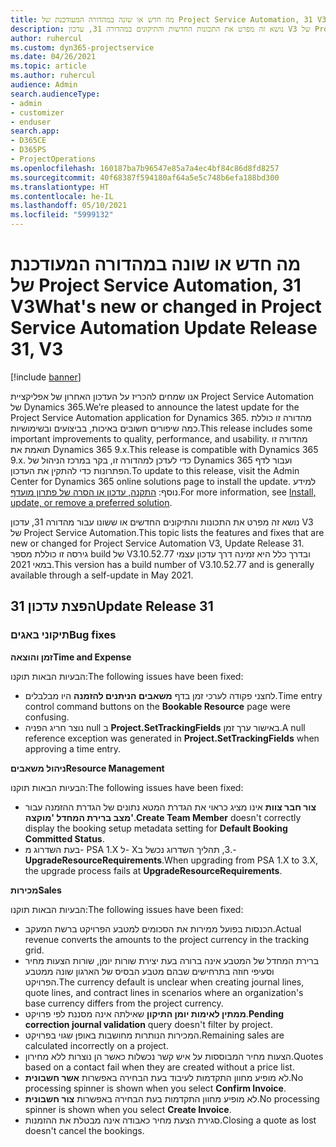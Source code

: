 ```yaml
---
title: מה חדש או שונה במהדורה המעודכנת של Project Service Automation, 31 V3
description: נושא זה מפרט את התכונות החדשות והתיקונים במהדורה 31, עדכון V3 של Project Service Automation.
author: ruhercul
ms.custom: dyn365-projectservice
ms.date: 04/26/2021
ms.topic: article
ms.author: ruhercul
audience: Admin
search.audienceType:
- admin
- customizer
- enduser
search.app:
- D365CE
- D365PS
- ProjectOperations
ms.openlocfilehash: 160187ba7b96547e85a7a4ec4bf84c86d8fd8257
ms.sourcegitcommit: 40f68387f594180af64a5e5c748b6efa188bd300
ms.translationtype: HT
ms.contentlocale: he-IL
ms.lasthandoff: 05/10/2021
ms.locfileid: "5999132"
---
```

# <a name="whats-new-or-changed-in-project-service-automation-update-release-31-v3"></a><span data-ttu-id="6abdd-103">מה חדש או שונה במהדורה המעודכנת של Project Service Automation, 31 V3</span><span class="sxs-lookup"><span data-stu-id="6abdd-103">What's new or changed in Project Service Automation Update Release 31, V3</span></span>

[!include [banner](../includes/psa-now-project-operations.md)]

<span data-ttu-id="6abdd-104">אנו שמחים להכריז על העדכון האחרון של אפליקציית Project Service Automation של Dynamics 365.</span><span class="sxs-lookup"><span data-stu-id="6abdd-104">We’re pleased to announce the latest update for the Project Service Automation application for Dynamics 365.</span></span> <span data-ttu-id="6abdd-105">מהדורה זו כוללת כמה שיפורים חשובים באיכות, בביצועים ובשימושיות.</span><span class="sxs-lookup"><span data-stu-id="6abdd-105">This release includes some important improvements to quality, performance, and usability.</span></span> <span data-ttu-id="6abdd-106">מהדורה זו תואמת את Dynamics 365 9.x.</span><span class="sxs-lookup"><span data-stu-id="6abdd-106">This release is compatible with Dynamics 365 9.x.</span></span> <span data-ttu-id="6abdd-107">כדי לעדכן למהדורה זו, בקר במרכז הניהול של Dynamics 365 ועבור לדף הפתרונות כדי להתקין את העדכון.</span><span class="sxs-lookup"><span data-stu-id="6abdd-107">To update to this release, visit the Admin Center for Dynamics 365 online solutions page to install the update.</span></span> <span data-ttu-id="6abdd-108">למידע נוסף: [התקנה, עדכון או הסרה של פתרון מועדף](/power-platform/admin/install-remove-preferred-solution).</span><span class="sxs-lookup"><span data-stu-id="6abdd-108">For more information, see [Install, update, or remove a preferred solution](/power-platform/admin/install-remove-preferred-solution).</span></span>

<span data-ttu-id="6abdd-109">נושא זה מפרט את התכונות והתיקונים החדשים או ששונו עבור מהדורה 31, עדכון V3 של Project Service Automation.</span><span class="sxs-lookup"><span data-stu-id="6abdd-109">This topic lists the features and fixes that are new or changed for Project Service Automation V3, Update Release 31.</span></span> <span data-ttu-id="6abdd-110">גירסה זו כוללת מספר build של V3.10.52.77 ובדרך כלל היא זמינה דרך עדכון עצמי במאי 2021.</span><span class="sxs-lookup"><span data-stu-id="6abdd-110">This version has a build number of V3.10.52.77 and is generally available through a self-update in May 2021.</span></span>

## <a name="update-release-31"></a><span data-ttu-id="6abdd-111">הפצת עדכון 31</span><span class="sxs-lookup"><span data-stu-id="6abdd-111">Update Release 31</span></span>

### <a name="bug-fixes"></a><span data-ttu-id="6abdd-112">תיקוני באגים</span><span class="sxs-lookup"><span data-stu-id="6abdd-112">Bug fixes</span></span>

<span data-ttu-id="6abdd-113">**זמן והוצאה**</span><span class="sxs-lookup"><span data-stu-id="6abdd-113">**Time and Expense**</span></span>

<span data-ttu-id="6abdd-114">הבעיות הבאות תוקנו:</span><span class="sxs-lookup"><span data-stu-id="6abdd-114">The following issues have been fixed:</span></span>

- <span data-ttu-id="6abdd-115">לחצני פקודה לערכי זמן בדף **משאבים הניתנים להזמנה** היו מבלבלים.</span><span class="sxs-lookup"><span data-stu-id="6abdd-115">Time entry control command buttons on the **Bookable Resource** page were confusing.</span></span>
- <span data-ttu-id="6abdd-116">נוצר חריג הפניה null ב **Project.SetTrackingFields** באישור ערך זמן.</span><span class="sxs-lookup"><span data-stu-id="6abdd-116">A null reference exception was generated in **Project.SetTrackingFields** when approving a time entry.</span></span>

<span data-ttu-id="6abdd-117">**ניהול משאבים**</span><span class="sxs-lookup"><span data-stu-id="6abdd-117">**Resource Management**</span></span>

<span data-ttu-id="6abdd-118">הבעיות הבאות תוקנו:</span><span class="sxs-lookup"><span data-stu-id="6abdd-118">The following issues have been fixed:</span></span>

- <span data-ttu-id="6abdd-119">**צור חבר צוות** אינו מציג כראוי את הגדרת המטא נתונים של הגדרת ההזמנה עבור **מצב ברירת המחדל 'מוקצה'**.</span><span class="sxs-lookup"><span data-stu-id="6abdd-119">**Create Team Member** doesn't correctly display the booking setup metadata setting for **Default Booking Committed Status**.</span></span>
- <span data-ttu-id="6abdd-120">בעת השדרוג מ- PSA 1.X ל- X‏.3, תהליך השדרוג נכשל ב-**UpgradeResourceRequirements**.</span><span class="sxs-lookup"><span data-stu-id="6abdd-120">When upgrading from PSA 1.X to 3.X, the upgrade process fails at **UpgradeResourceRequirements**.</span></span>


<span data-ttu-id="6abdd-121">**מכירות**</span><span class="sxs-lookup"><span data-stu-id="6abdd-121">**Sales**</span></span>

<span data-ttu-id="6abdd-122">הבעיות הבאות תוקנו:</span><span class="sxs-lookup"><span data-stu-id="6abdd-122">The following issues have been fixed:</span></span>

- <span data-ttu-id="6abdd-123">הכנסות בפועל ממירות את הסכומים למטבע הפרויקט ברשת המעקב.</span><span class="sxs-lookup"><span data-stu-id="6abdd-123">Actual revenue converts the amounts to the project currency in the tracking grid.</span></span>
- <span data-ttu-id="6abdd-124">ברירת המחדל של המטבע אינה ברורה בעת יצירת שורות יומן, שורות הצעות מחיר וסעיפי חוזה בתרחישים שבהם מטבע הבסיס של הארגון שונה ממטבע הפרויקט.</span><span class="sxs-lookup"><span data-stu-id="6abdd-124">The currency default is unclear when creating journal lines, quote lines, and contract lines in scenarios where an organization's base currency differs from the project currency.</span></span>
- <span data-ttu-id="6abdd-125">**ממתין לאימות יומן התיקון** שאילתה אינה מסננת לפי פרויקט.</span><span class="sxs-lookup"><span data-stu-id="6abdd-125">**Pending correction journal validation** query doesn't filter by project.</span></span>
- <span data-ttu-id="6abdd-126">המכירות הנותרות מחושבות באופן שגוי בפרויקט.</span><span class="sxs-lookup"><span data-stu-id="6abdd-126">Remaining sales are calculated incorrectly on a project.</span></span>
- <span data-ttu-id="6abdd-127">הצעות מחיר המבוססות על איש קשר נכשלות כאשר הן נוצרות ללא מחירון.</span><span class="sxs-lookup"><span data-stu-id="6abdd-127">Quotes based on a contact fail when they are created without a price list.</span></span>
- <span data-ttu-id="6abdd-128">לא מופיע מחוון התקדמות לעיבוד בעת הבחירה באפשרות **אשר חשבונית**.</span><span class="sxs-lookup"><span data-stu-id="6abdd-128">No processing spinner is shown when you select **Confirm Invoice**.</span></span>
- <span data-ttu-id="6abdd-129">לא מופיע מחוון התקדמות בעת הבחירה באפשרות **צור חשבונית**.</span><span class="sxs-lookup"><span data-stu-id="6abdd-129">No processing spinner is shown when you select **Create Invoice**.</span></span>
- <span data-ttu-id="6abdd-130">סגירת הצעת מחיר כאבודה אינה מבטלת את ההזמנות.</span><span class="sxs-lookup"><span data-stu-id="6abdd-130">Closing a quote as lost doesn't cancel the bookings.</span></span>







